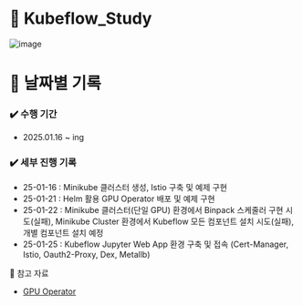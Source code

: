 # 🐳 Kubeflow_Study

![image](https://github.com/user-attachments/assets/5d03e3c4-8a17-4d0a-bf37-c11bb21aa3f1)

# 📅 날짜별 기록<br>

### ✔️ 수행 기간
- 2025.01.16 ~ ing

### ✔️ 세부 진행 기록
- 25-01-16 : Minikube 클러스터 생성, Istio 구축 및 예제 구현
- 25-01-21 : Helm 활용 GPU Operator 배포 및 예제 구현
- 25-01-22 : Minikube 클러스터(단일 GPU) 환경에서 Binpack 스케줄러 구현 시도(실패), Minikube Cluster 환경에서 Kubeflow 모든 컴포넌트 설치 시도(실패), 개별 컴포넌트 설치 예정
- 25-01-25 : Kubeflow Jupyter Web App 환경 구축 및 접속 (Cert-Manager, Istio, Oauth2-Proxy, Dex, Metallb)

📒 참고 자료<br>

- [GPU Operator](https://heumsi.github.io/blog/posts/setup-gpu-env-in-k8s/)
